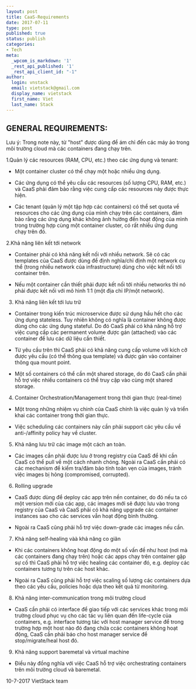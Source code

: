 ```yaml
---
layout: post
title: CaaS-Requirements
date: 2017-07-11
type: post
published: true
status: publish
categories:
- Tech
meta:
  _wpcom_is_markdown: '1'
  _rest_api_published: '1'
  _rest_api_client_id: "-1"
author:
  login: vnstack
  email: vietstack@gmail.com
  display_name: vietstack
  first_name: Viet
  last_name: Stack
---
```



## GENERAL REQUIREMENTS:

Lưu ý:  Trong note này,  từ  "host"  được dùng  để ám chỉ đến các máy ảo trong môi trường cloud mà các containers đang chạy trên.

1.Quản lý các resources  (RAM, CPU, etc.)  theo các  ứng dụng và tenant:

- Một container cluster có thể chạy một hoặc  nhiều ứng dụng.

- Các ứng dụng có  thể yêu cầu các resources  (số lượng CPU, RAM, etc.)  và CaaS  phải đảm bảo rằng  việc cung cấp các resources này  được thực hiện.

- Các  tenant  (quản lý một tập hợp các containers) có thể set quota về resources cho các ứng dụng của mình chạy trên các containers, đảm bảo rằng các ứng dụng khác không ảnh hưởng đến  hoạt động của mình trong trường hợp cùng một container  cluster,  có rất nhiều ứng dụng chạy trên đó.

2.Khả năng  liên  kết  tới  network

- Container phải có khả năng  kết nối với nhiều network.  Sẽ có các templates của CaaS được dùng để định nghĩa/chỉ định một network cụ thể (trong nhiều network của infrastructure)  dùng cho việc kết nối tới container trên.

- Nếu một container  cần  thiết phải được kết nối tới nhiều networks thì nó phải được kết nối với mô hình 1:1  (một địa chỉ IP/một network).

3.  Khả năng liên kết tới lưu trữ

-  Container trong  kiến  trúc microservice  được  sử dụng hầu hết cho  các ứng dụng  stateless. Tuy  nhiên không  có  nghĩa  là  container không được dùng cho  các  ứng dụng stateful. Do đó CaaS  phải có khả  năng  hỗ trợ việc cung cấp các permanent volume được gán (attached) vào các  container để  lưu các dữ liệu cần thiết.

-  Từ yêu cầu trên thì  CaaS phải có khả năng cung  cấp  volume  với kích cỡ  được  yêu cầu  (có thể thông qua template)  và được gán  vào  container thông qua  mount point.

-  Một số containers có thể cần  một shared storage,  do đó CaaS  cần phải hỗ trợ việc  nhiều containers có thể truy cập  vào cùng một shared storage.

4.  Container Orchestration/Management  trong thời gian thực (real-time)

-  Một trong những nhiệm vụ chinh của CaaS  chính là việc quản lý và triển khai các container trong thời gian thực. 

-  Việc scheduling các  containers này cần phải  support các yêu cầu về anti-/affinity policy hay về cluster.

5.  Khả năng lưu trữ các image một cách an toàn.

-  Các images  cần phải được lưu ở trong registry của CaaS  để khi cần CaaS có thể pull về một cách nhanh chóng.  Ngoài ra CaaS cần phải có các mechanism để kiểm tra/đảm bảo tính  toàn vẹn của images,  tránh việc images bị hỏng  (compromised, corrupted).

6.  Rolling upgrade

-  CaaS được dùng để deploy các app trên nền container,  do đó nếu  ta có một version mới của các app,  các images  mới sẽ được lưu vào trong registry của CaaS và CaaS phải có khả năng upgrade các container instances  sao cho các services vẫn hoạt động  bình thường.

-  Ngoài ra CaaS cũng phải hỗ trợ việc down-grade  các images nếu  cần.

7.  Khả  năng self-healing vàà  khả năng co giãn

-  Khi các containers  không hoạt động do một số vấn đề như  host (nơi mà các containers đang chạy trên)  hoặc các apps chạy trên container gặp sự cố thì CaaS phải hỗ trợ việc healing các container đó,  e.g.  deploy các containers tương tự trên các host khác.

-  Ngoài ra CaaS cũng phải hỗ trợ việc scaling số lượng các containers dựa theo các yêu cầu,  policies hoặc dựa theo kết quả từ monitoring. 

8.  Khả  năng  inter-communication trong môi trường cloud

-  CaaS cần phải có interface để giao tiếp  với các  services khác trong môi trường cloud  phục  vụ cho các tác vụ liên quan đến life-cycle của containers,  e.g.  interface tương tác với host manager service  để  trong trường hợp một host nào đó đang chứa ccác  containers không hoạt động, CaaS cần phải báo cho  host manager service để stop/migrate/heal host đó.

9.  Khả năng support baremetal và virtual machine 

- Điều  này đồng  nghĩa  với  việc CaaS  hỗ  trợ việc orchestrating  containers trên  môi  trường cloud  và baremetal.


10-7-2017
VietStack team

